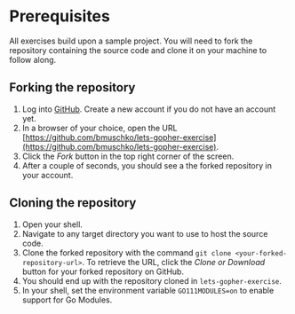 # Prerequisites

All exercises build upon a sample project. You will need to fork the repository containing the source code and clone it on your machine to follow along.

## Forking the repository

1. Log into [GitHub](https://github.com/). Create a new account if you do not have an account yet.
2. In a browser of your choice, open the URL [https://github.com/bmuschko/lets-gopher-exercise](https://github.com/bmuschko/lets-gopher-exercise).
3. Click the _Fork_ button in the top right corner of the screen.
4. After a couple of seconds, you should see a the forked repository in your account.

## Cloning the repository

1. Open your shell.
2. Navigate to any target directory you want to use to host the source code.
3. Clone the forked repository with the command `git clone <your-forked-repository-url>`. To retrieve the URL, click the _Clone or Download_ button for your forked repository on GitHub.
4. You should end up with the repository cloned in `lets-gopher-exercise`.
5. In your shell, set the environment variable `GO111MODULES=on` to enable support for Go Modules.
